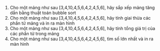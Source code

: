 1. Cho một mảng như sau [3,4,10,4,5,6,4,2,4,5,6], hãy sắp xếp mảng tăng dần bằng thuật toán bubble sort
2. Cho một mảng như sau [3,4,10,4,5,6,4,2,4,5,6], hãy tính giai thừa các phần tử mảng và in ra màn hình
3. Cho một mảng như sau [3,4,10,4,5,6,4,2,4,5,6], hãy tính tổng giá trị của các phần tử trong mảng
4. Cho một mảng như sau [3,4,10,4,5,6,4,2,4,5,6], tìm số lớn nhất và in ra màn hình